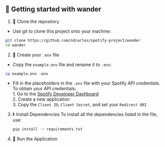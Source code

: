 ## 🚀 Getting started with wander
  
  1. 👯 Clone the repository
  * Use git to clone this project onto your machine:
  
  ```bash
  git clone https://github.com/ndcarlos/spotify-project/wander
  cd wander
  ```
  2. 📁 Create your ```.env``` file
  * Copy the ```example.env``` file and rename it to ```.env```:

  ``` bash
  cp example.env .env
  ```

  * Fill in the placeholders in the ```.env``` file with your Spotify API credentials. To obtain your API credentials: <br>
        1. Go to the [Spotify Developer Dashboard](https://developer.spotify.com) <br>
        2. Create a new application <br>
        3. Copy the ```Client ID```, ```Client Secret```, and set your ```Redirect URI```<br>

  3. ⏬ Install Dependencies
     To install all the dependencies listed in the file, use:

     ```bash
     pip install -r requirements.txt
     ```

  4. 🏃 Run the Application
